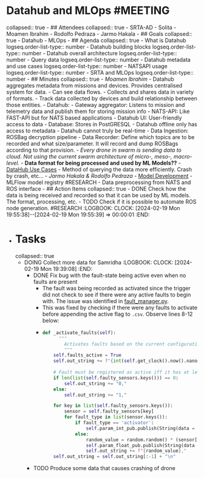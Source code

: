 # Datahub and MLOps #MEETING
collapsed:: true
	- ## Attendees
	  collapsed:: true
		- SRTA-AD
		- Solita
			- Moamen Ibrahim
			- Rodolfo Pedraza
			- Jarmo Hakala
	- ## Goals
	  collapsed:: true
		- Datahub
		- MLOps
	- ## Agenda
	  collapsed:: true
		- What is Datahub
		  logseq.order-list-type:: number
		- Datahub building blocks
		  logseq.order-list-type:: number
		- Datahub overall architecture
		  logseq.order-list-type:: number
		- Query data
		  logseq.order-list-type:: number
		- Datahub metadata and use cases
		  logseq.order-list-type:: number
		- NATSAPI usage
		  logseq.order-list-type:: number
		- SRTA and MLOps
		  logseq.order-list-type:: number
	- ## Minutes
	  collapsed:: true
		- *Moamen Ibrahim*
			- Datahub aggregates metadata from missions and devices. Provides centralised system for data.
			- Can see data flows.
			- Collects and shares data in variety of formats.
			- Track data collected by devices and build relationship between those entities.
			- Datahub:
				- Gateway aggregator: Listens to mission and telemetry data and publish them for storing mission info
				- NATS-API: Like FAST-API but for NATS based applications
				- Datahub UI: User-friendly access to data
				- Database: Stores in PostGRESQL
			- Datahub offline only has access to metadata
			- Datahub cannot truly be real-time
			- Data Ingestion: ROSBag decryption pipeline
			- Data Recorder: Define which topics are to be recorded and what size/parameter. It will record and dump ROSBags according to that provision.
			- *Every drone in swarm is sending data to cloud. Not using the current swarm architecture of micro-, meso-, macro-level.*
			- **Data format for being processed and used by ML Models??**
			- [DataHub Use Cases](https://ssrc.atlassian.net/wiki/spaces/ML/pages/963903933/DataHub+Use+Cases)
			- Method of querying the data more efficiently. Crash by crash, etc...
		- *Jarmo Hakala & Rodolfo Pedraza*
			- [Model Development](https://github.com/tiiuae/platform-ml-rta-sample-model)
			- MLFlow model registry #RESEARCH
			- Data preprocessing from NATS and ROS interface
	- ## Action Items
	  collapsed:: true
		- DONE Check how the data is being received and recorded so that it can be used by ML models. The format, processing, etc.
		- TODO Check if it is possible to automate ROS node generation. #RESEARCH
		  :LOGBOOK:
		  CLOCK: [2024-02-19 Mon 19:55:38]--[2024-02-19 Mon 19:55:39] =>  00:00:01
		  :END:
- # Tasks
  collapsed:: true
	- DOING Collect more data for Samridha
	  :LOGBOOK:
	  CLOCK: [2024-02-19 Mon 19:39:08]
	  :END:
		- DONE Fix bug with the fault-state being active even when no faults are present
			- The fault was being recorded as activated since the trigger did not check to see if there were any active faults to begin with. The issue was identified in [fault_manager.py]([[]]).
			- This was fixed by checking if there were any faults to activate before appending the active flag to `.csv`. Observe lines 8-12 below:
			- ```python
			  def _activate_faults(self):
			        """
			          Activates faults based on the current configuration.
			          """
			      self.faults_active = True
			      self.out_string += f"{int(self.get_clock().now().nanoseconds / 1000)},"
			      
			      # Fault must be registered as active iff it has at least one active fault
			      if len(list(self.faulty_sensors.keys())) == 0:
			          self.out_string += "0,"
			      else:
			          self.out_string += "1,"
			  
			      for key in list(self.faulty_sensors.keys()):
			          sensor = self.faulty_sensors[key]
			          for fault_type in list(sensor.keys()):
			              if fault_type == 'activator':
			                  self.param_int_pub.publish(String(data = f"{sensor[fault_type]}/{1}"))
			              else:
			                  random_value = random.random() * (sensor[fault_type]['vals'][1] - sensor[fault_type]['vals'][0]) + sensor[fault_type]['vals'][0]
			                  self.param_float_pub.publish(String(data = f"{sensor[fault_type]['label']}/{random_value}"))
			                  self.out_string += f"{random_value},"
			      self.out_string = self.out_string[:-1] + "\n"
			  ```
		- TODO Produce some data that causes crashing of drone
